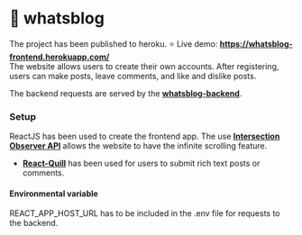 # :rocket: whatsblog

The project has been published to heroku. :star: Live demo: **https://whatsblog-frontend.herokuapp.com/** <br>
The website allows users to create their own accounts. After registering, users can make posts, leave comments, and like and dislike posts. 

The backend requests are served by the [**whatsblog-backend**](https://github.com/david-ting/whatsblog-backend). 

### Setup
ReactJS has been used to create the frontend app. The use [**Intersection Observer API**](https://developer.mozilla.org/en-US/docs/Web/API/Intersection_Observer_API) allows the website to have the infinite scrolling feature.
* [**React-Quill**](https://www.npmjs.com/package/react-quill) has been used for users to submit rich text posts or comments.

#### Environmental variable
REACT_APP_HOST_URL has to be included in the .env file for requests to the backend. 
